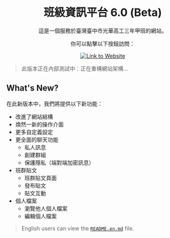 <div align="center">

# 班級資訊平台 6.0 (Beta)

這是一個服務於臺灣臺中市光華高工三年甲班的網站。

你可以點擊以下按鈕訪問：

[![Link to Website]][Website Link]

[Link to Website]:https://img.shields.io/badge/班級資訊平台_Beta_>-4ba2e9?style=for-the-badge

[Website Link]: https://classdata-app-beta.web.app

</div>

> 此版本正在內部測試中：正在重構網站架構...

## What's New?

在此新版本中，我們將提供以下新功能：

- 改進了網站結構
- 煥然一新的操作介面
- 更多自定義設定
- 更全面的聊天功能
  - 私人訊息
  - 創建群組
  - 保護隱私（端對端加密訊息）
- 班群貼文
  - 班群貼文頁面
  - 發布貼文
  - 貼文互動
- 個人檔案
  - 瀏覽他人個人檔案
  - 編輯個人檔案

> English users can view the [`README.en.md`](https://github.com/johnlin10/classdata-app-6/blob/main/README.en.md) file.

<div align="center">

</div>
